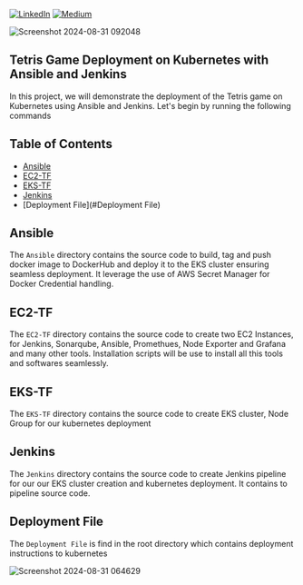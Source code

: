 [![LinkedIn](https://img.shields.io/badge/Connect%20with%20me%20on-LinkedIn-blue.svg)](https://www.linkedin.com/in/gyenoch/)
[![Medium](https://img.shields.io/badge/Medium-12100E?style=for-the-badge&logo=medium&logoColor=white)](https://medium.com/@www.gyenoch)

![Screenshot 2024-08-31 092048](https://github.com/user-attachments/assets/8487ba3a-d031-4ad7-a8c6-38b830096147)

## Tetris Game Deployment on Kubernetes with Ansible and Jenkins
In this project, we will demonstrate the deployment of the Tetris game on Kubernetes using Ansible and Jenkins. Let's begin by running the following commands

## Table of Contents
- [Ansible](#Ansible)
- [EC2-TF](#EC2-TF)
- [EKS-TF](#EKS-TF)
- [Jenkins](#Jenkins)
- [Deployment File](#Deployment File)

## Ansible
The `Ansible` directory contains the source code to build, tag and push docker image to DockerHub and deploy it to the EKS cluster ensuring seamless deployment. It leverage the use of AWS Secret Manager for Docker Credential handling.

## EC2-TF
The `EC2-TF` directory contains the source code to create two EC2 Instances, for Jenkins, Sonarqube, Ansible, Promethues, Node Exporter and Grafana and many other tools. Installation scripts will be use to install all this tools and softwares seamlessly.

## EKS-TF
The `EKS-TF` directory contains the source code to create EKS cluster, Node Group for our kubernetes deployment

## Jenkins
The `Jenkins` directory contains the source code to create Jenkins pipeline for our our EKS cluster creation and kubernetes deployment. It contains to pipeline source code.

## Deployment File 
The `Deployment File` is find in the root directory which contains deployment instructions to kubernetes



![Screenshot 2024-08-31 064629](https://github.com/user-attachments/assets/8da19939-f613-4664-accf-10915006b9a7)
